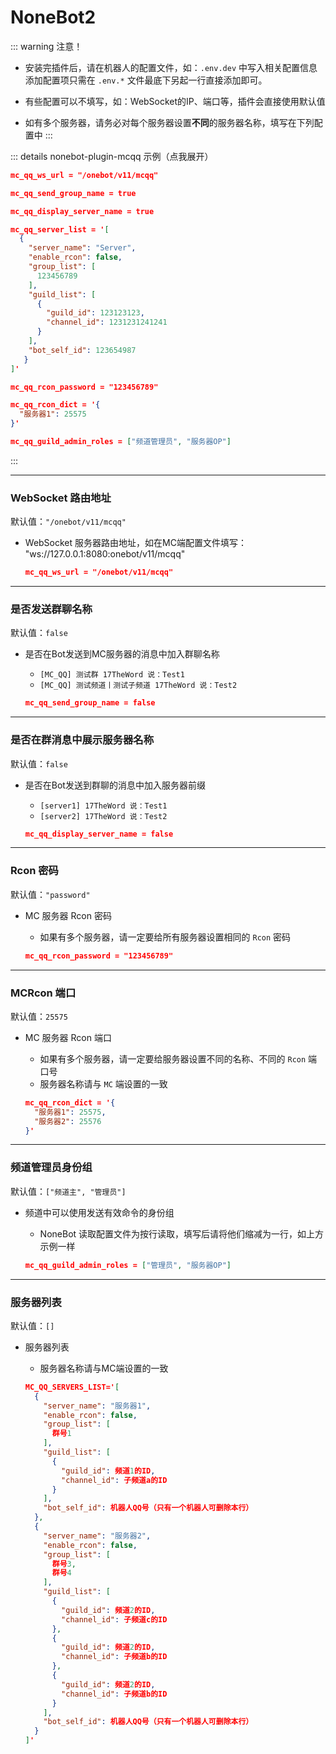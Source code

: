 # NoneBot2

::: warning 注意！

- 安装完插件后，请在机器人的配置文件，如：`.env.dev` 中写入相关配置信息  
  添加配置项只需在 `.env.*` 文件最底下另起一行直接添加即可。

- 有些配置可以不填写，如：WebSocket的IP、端口等，插件会直接使用默认值

- 如有多个服务器，请务必对每个服务器设置**不同**的服务器名称，填写在下列配置中
  :::

::: details nonebot-plugin-mcqq 示例（点我展开）

```json 
mc_qq_ws_url = "/onebot/v11/mcqq"

mc_qq_send_group_name = true

mc_qq_display_server_name = true

mc_qq_server_list = '[
  {
    "server_name": "Server",
    "enable_rcon": false,
    "group_list": [
      123456789
    ],
    "guild_list": [
      {
        "guild_id": 123123123,
        "channel_id": 1231231241241
      }
    ],
    "bot_self_id": 123654987
   }
]'

mc_qq_rcon_password = "123456789"

mc_qq_rcon_dict = '{
  "服务器1": 25575
}'

mc_qq_guild_admin_roles = ["频道管理员", "服务器OP"]
```

:::

---

### WebSocket 路由地址

默认值：`"/onebot/v11/mcqq"`

- WebSocket 服务器路由地址，如在MC端配置文件填写： "ws://127.0.0.1:8080:onebot/v11/mcqq"

  ```json 
  mc_qq_ws_url = "/onebot/v11/mcqq"
  ```

---

### 是否发送群聊名称

默认值：`false`

- 是否在Bot发送到MC服务器的消息中加入群聊名称
    - `[MC_QQ] 测试群 17TheWord 说：Test1`
    - `[MC_QQ] 测试频道丨测试子频道 17TheWord 说：Test2`

  ```json 
  mc_qq_send_group_name = false
  ```

---

### 是否在群消息中展示服务器名称

默认值：`false`

- 是否在Bot发送到群聊的消息中加入服务器前缀
    - `[server1] 17TheWord 说：Test1`
    - `[server2] 17TheWord 说：Test2`

  ```json 
  mc_qq_display_server_name = false
  ```

---

### Rcon 密码

默认值：`"password"`

- MC 服务器 Rcon 密码
    - 如果有多个服务器，请一定要给所有服务器设置相同的 `Rcon` 密码

  ```json 
  mc_qq_rcon_password = "123456789"
  ```

---

### MCRcon 端口

默认值：`25575`

- MC 服务器 Rcon 端口
    - 如果有多个服务器，请一定要给服务器设置不同的名称、不同的 `Rcon` 端口号
    - 服务器名称请与 `MC` 端设置的一致

  ```json 
  mc_qq_rcon_dict = '{
    "服务器1": 25575,
    "服务器2": 25576
  }'
  ```

---

### 频道管理员身份组

默认值：`["频道主", "管理员"]`

- 频道中可以使用发送有效命令的身份组
    - NoneBot 读取配置文件为按行读取，填写后请将他们缩减为一行，如上方示例一样

  ```json 
  mc_qq_guild_admin_roles = ["管理员", "服务器OP"]
  ```

---

### 服务器列表

默认值：`[]`

- 服务器列表
    - 服务器名称请与MC端设置的一致

  ```json 
  MC_QQ_SERVERS_LIST='[
    {
      "server_name": "服务器1",
      "enable_rcon": false,
      "group_list": [
        群号1
      ],
      "guild_list": [
        {
          "guild_id": 频道1的ID,
          "channel_id": 子频道a的ID
        }
      ],
      "bot_self_id": 机器人QQ号（只有一个机器人可删除本行）
    },
    {
      "server_name": "服务器2",
      "enable_rcon": false,
      "group_list": [
        群号3,
        群号4
      ],
      "guild_list": [
        {
          "guild_id": 频道2的ID,
          "channel_id": 子频道c的ID
        },
        {
          "guild_id": 频道2的ID,
          "channel_id": 子频道b的ID
        },
        {
          "guild_id": 频道2的ID,
          "channel_id": 子频道b的ID
        }
      ],
      "bot_self_id": 机器人QQ号（只有一个机器人可删除本行）
    }
  ]'
  ```
